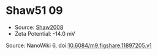 <a name="material" />

# Shaw51 09
<script type="application/ld+json">
  {
    "@context": "https://schema.org/",
    "@type": "ChemicalSubstance",
    "@id": "https://egonw.github.io/nanowiki/nanowiki39.html#material",
    "http://purl.org/dc/terms/conformsTo":
      {
        "@type": "CreativeWork",
        "@id": "https://bioschemas.org/profiles/ChemicalSubstance/0.4-RELEASE/"
      },
    "identfier": "39",
    "name": "Shaw51 09",
    "url": "https://egonw.github.io/nanowiki/nanowiki39.html#material",
    "sameAs": "http://127.0.0.1/mediawiki/index.php/Special:URIResolver/Shaw51_09"
  }
</script>


* Source: [Shaw2008](articleShaw2008.md)
* Zeta Potential: -14.0 mV


Source: NanoWiki 6, doi:[10.6084/m9.figshare.11897205.v1](https://doi.org/10.6084/m9.figshare.11897205.v1)
